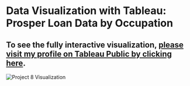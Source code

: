# Data Visualization with Tableau: Prosper Loan Data by Occupation
## To see the fully interactive visualization, [please visit my profile on Tableau Public by clicking here](https://public.tableau.com/views/ProsperLoansBorrowerAPRStatedMonthlyIncomeandCreditScorebyOccupation/Sheet1?:embed=y&:display_count=yes).

![Project 8 Visualization](https://github.com/tdanhillman/Udacity-Data-Analyst-Nanodegree/blob/master/data_visualization_project_Dan_Hillman.png?raw=true)
